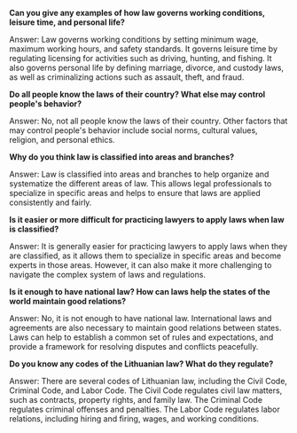 **Can you give any examples of how law governs working conditions, leisure time, and personal life?**

Answer: Law governs working conditions by setting minimum wage, maximum working hours, and safety standards. It governs leisure time by regulating licensing for activities such as driving, hunting, and fishing. It also governs personal life by defining marriage, divorce, and custody laws, as well as criminalizing actions such as assault, theft, and fraud.

**Do all people know the laws of their country? What else may control people's behavior?**

Answer: No, not all people know the laws of their country. Other factors that may control people's behavior include social norms, cultural values, religion, and personal ethics.

**Why do you think law is classified into areas and branches?**

Answer: Law is classified into areas and branches to help organize and systematize the different areas of law. This allows legal professionals to specialize in specific areas and helps to ensure that laws are applied consistently and fairly.

**Is it easier or more difficult for practicing lawyers to apply laws when law is classified?**

Answer: It is generally easier for practicing lawyers to apply laws when they are classified, as it allows them to specialize in specific areas and become experts in those areas. However, it can also make it more challenging to navigate the complex system of laws and regulations.

**Is it enough to have national law? How can laws help the states of the world maintain good relations?**

Answer: No, it is not enough to have national law. International laws and agreements are also necessary to maintain good relations between states. Laws can help to establish a common set of rules and expectations, and provide a framework for resolving disputes and conflicts peacefully.

**Do you know any codes of the Lithuanian law? What do they regulate?**

Answer: There are several codes of Lithuanian law, including the Civil Code, Criminal Code, and Labor Code. The Civil Code regulates civil law matters, such as contracts, property rights, and family law. The Criminal Code regulates criminal offenses and penalties. The Labor Code regulates labor relations, including hiring and firing, wages, and working conditions.
